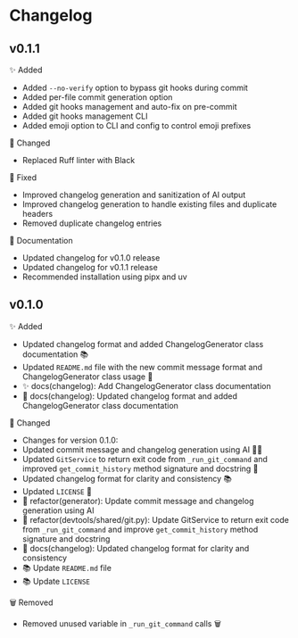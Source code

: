 # Changelog

## v0.1.1

✨ Added
- Added `--no-verify` option to bypass git hooks during commit
- Added per-file commit generation option
- Added git hooks management and auto-fix on pre-commit
- Added git hooks management CLI
- Added emoji option to CLI and config to control emoji prefixes

🔄 Changed
- Replaced Ruff linter with Black

🐛 Fixed
- Improved changelog generation and sanitization of AI output
- Improved changelog generation to handle existing files and duplicate headers
- Removed duplicate changelog entries

📝 Documentation
- Updated changelog for v0.1.0 release
- Updated changelog for v0.1.1 release
- Recommended installation using pipx and uv

## v0.1.0

✨ Added
- Updated changelog format and added ChangelogGenerator class documentation 📚
- Updated `README.md` file with the new commit message format and ChangelogGenerator class usage 📝
- ✨ docs(changelog): Add ChangelogGenerator class documentation
- 🐛 docs(changelog): Updated changelog format and added ChangelogGenerator class documentation

🔄 Changed
- Changes for version 0.1.0:
- Updated commit message and changelog generation using AI 👨‍💻
- Updated `GitService` to return exit code from `_run_git_command` and improved `get_commit_history` method signature and docstring 📝
- Updated changelog format for clarity and consistency 📚
- Updated `LICENSE` 📄
- 🔄 refactor(generator): Update commit message and changelog generation using AI
- 🔄 refactor(devtools/shared/git.py): Update GitService to return exit code from `_run_git_command` and improve `get_commit_history` method signature and docstring
- 🔄 docs(changelog): Updated changelog format for clarity and consistency
- 📚 Update `README.md` file
- 📚 Update `LICENSE`

🗑️ Removed
- Removed unused variable in `_run_git_command` calls 🗑️